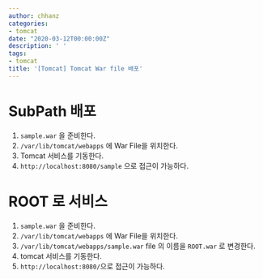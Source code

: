```yaml
---
author: chhanz
categories:
- tomcat
date: "2020-03-12T00:00:00Z"
description: ' '
tags:
- tomcat
title: '[Tomcat] Tomcat War file 배포'
---
```


# SubPath 배포

1. `sample.war` 을 준비한다.   
2. `/var/lib/tomcat/webapps` 에 War File을 위치한다.   
3. Tomcat 서비스를 기동한다.   
4. `http://localhost:8080/sample` 으로 접근이 가능하다.   

# ROOT 로 서비스

1. `sample.war` 을 준비한다.    
2. `/var/lib/tomcat/webapps` 에 War File을 위치한다.   
3. `/var/lib/tomcat/webapps/sample.war` file 의 이름을 `ROOT.war` 로 변경한다.   
4. tomcat 서비스를 기동한다.   
5. `http://localhost:8080/`으로 접근이 가능하다.   
   
